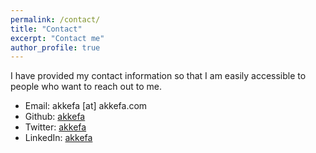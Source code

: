 ```yaml
---
permalink: /contact/
title: "Contact"
excerpt: "Contact me"
author_profile: true
---
```

I have provided my contact information so that I am easily accessible to people who want to reach out to me.

* Email: akkefa [at] akkefa.com
* Github: [akkefa](https://github.com/akkefa)
* Twitter: [akkefa](https://twitter.com/akkefa) 
* LinkedIn: [akkefa](https://www.linkedin.com/in/akkefa/)
